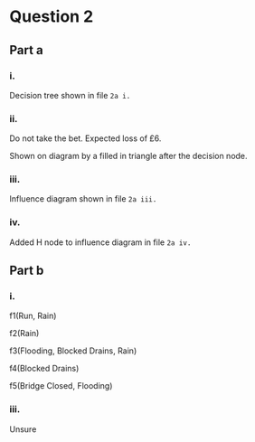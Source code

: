 # Question 2
## Part a
### i.
Decision tree shown in file `2a i.`

### ii.
Do not take the bet. Expected loss of £6.

Shown on diagram by a filled in triangle after the decision node.

### iii.
Influence diagram shown in file `2a iii.`

### iv.
Added H node to influence diagram in file `2a iv.`

## Part b
### i.
f1(Run, Rain)

f2(Rain)

f3(Flooding, Blocked Drains, Rain)

f4(Blocked Drains)

f5(Bridge Closed, Flooding)

### iii.
Unsure
